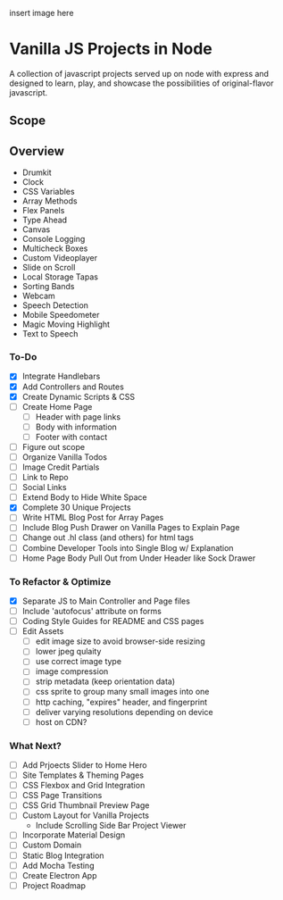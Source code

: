insert image here

# Vanilla JS Projects in Node

A collection of javascript projects served up on node with express and designed to learn, play, and showcase the possibilities of original-flavor javascript.

## Scope

## Overview
* Drumkit
* Clock
* CSS Variables
* Array Methods
* Flex Panels
* Type Ahead
* Canvas
* Console Logging
* Multicheck Boxes
* Custom Videoplayer
* Slide on Scroll
* Local Storage Tapas
* Sorting Bands
* Webcam
* Speech Detection
* Mobile Speedometer
* Magic Moving Highlight
* Text to Speech

### To-Do
- [x] Integrate Handlebars
- [x] Add Controllers and Routes
- [x] Create Dynamic Scripts & CSS
- [ ] Create Home Page
  - [ ] Header with page links
  - [ ] Body with information
  - [ ] Footer with contact
- [ ] Figure out scope
- [ ] Organize Vanilla Todos
- [ ] Image Credit Partials
- [ ] Link to Repo
- [ ] Social Links
- [ ] Extend Body to Hide White Space
- [x] Complete 30 Unique Projects
- [ ] Write HTML Blog Post for Array Pages
- [ ] Include Blog Push Drawer on Vanilla Pages to Explain Page
- [ ] Change out .hl class (and others) for html tags
- [ ] Combine Developer Tools into Single Blog w/ Explanation
- [ ] Home Page Body Pull Out from Under Header like Sock Drawer

### To Refactor & Optimize
- [x] Separate JS to Main Controller and Page files
- [ ] Include 'autofocus' attribute on forms
- [ ] Coding Style Guides for README and CSS pages
- [ ] Edit Assets
  - [ ] edit image size to avoid browser-side resizing
  - [ ] lower jpeg qulaity
  - [ ] use correct image type
  - [ ] image compression
  - [ ] strip metadata (keep orientation data)
  - [ ] css sprite to group many small images into one
  - [ ] http caching, "expires" header, and fingerprint
  - [ ] deliver varying resolutions depending on device
  - [ ] host on CDN?

### What Next?
- [ ] Add Prjoects Slider to Home Hero
- [ ] Site Templates & Theming Pages
- [ ] CSS Flexbox and Grid Integration
- [ ] CSS Page Transitions
- [ ] CSS Grid Thumbnail Preview Page
- [ ] Custom Layout for Vanilla Projects
  - Include Scrolling Side Bar Project Viewer
- [ ] Incorporate Material Design
- [ ] Custom Domain
- [ ] Static Blog Integration
- [ ] Add Mocha Testing
- [ ] Create Electron App
- [ ] Project Roadmap

